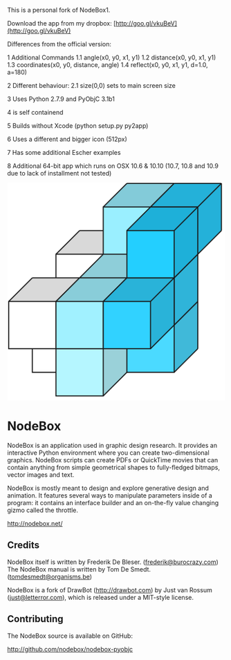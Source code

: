 This is a personal fork of NodeBox1.

Download the app from my dropbox: [http://goo.gl/vkuBeV](http://goo.gl/vkuBeV)


Differences from the official version:

1 Additional Commands
  1.1  angle(x0, y0, x1, y1)
  1.2  distance(x0, y0, x1, y1)
  1.3  coordinates(x0, y0, distance, angle)
  1.4  reflect(x0, y0, x1, y1, d=1.0, a=180)

2 Different behaviour:
  2.1  size(0,0) sets to main screen size

3 Uses Python 2.7.9 and PyObjC 3.1b1

4 is self containend

5 Builds without Xcode (python setup.py py2app)

6 Uses a different and bigger icon (512px)

7 Has some additional Escher examples

8 Additional 64-bit app which runs on OSX 10.6 & 10.10 (10.7, 10.8 and 10.9 due to lack of installment not tested)

![Image](art/nodeboxlogo_big.png?raw=true)


NodeBox
=======
NodeBox is an application used in graphic design research. It provides
an interactive Python environment where you can create two-dimensional
graphics. NodeBox scripts can create PDFs or QuickTime movies that can 
contain anything from simple geometrical shapes to fully-fledged bitmaps,
vector images and text.

NodeBox is mostly meant to design and explore generative design and
animation. It features several ways to manipulate parameters inside 
of a program: it contains an interface builder and an on-the-fly value 
changing gizmo called the throttle.

  http://nodebox.net/

Credits
-------
NodeBox itself is written by Frederik De Bleser. (frederik@burocrazy.com)
The NodeBox manual is written by Tom De Smedt. (tomdesmedt@organisms.be)

NodeBox is a fork of DrawBot (http://drawbot.com) by Just van Rossum (just@letterror.com),
which is released under a MIT-style license.

Contributing
------------
The NodeBox source is available on GitHub:

  http://github.com/nodebox/nodebox-pyobjc
